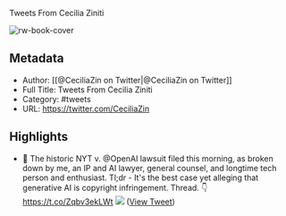 Tweets From Cecilia Ziniti

![rw-book-cover](https://pbs.twimg.com/profile_images/1458272275778584585/EKoppkt0.jpg)

## Metadata
- Author: [[@CeciliaZin on Twitter|@CeciliaZin on Twitter]]
- Full Title: Tweets From Cecilia Ziniti
- Category: #tweets
- URL: https://twitter.com/CeciliaZin

## Highlights
- 🧵 The historic NYT v. @OpenAI lawsuit filed this morning, as broken down by me, an IP and AI lawyer, general counsel, and longtime tech person and enthusiast. 
  Tl;dr - It's the best case yet alleging that generative AI is copyright infringement. Thread. 👇 https://t.co/Zqbv3ekLWt
  ![](https://pbs.twimg.com/media/GCYWpSCa4AAC7Q5.jpg) ([View Tweet](https://twitter.com/CeciliaZin/status/1740109462319644905))
